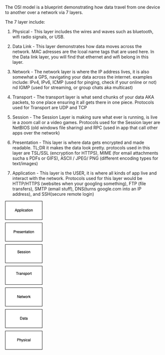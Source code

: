 The OSI model is a blueprint demonstrating how data travel from one device to another over a network via 7 layers. 

The 7 layer include:

1) Physical - This layer includes the wires and waves  such as bluetooth, wifi radio signals, or USB.

2) Data Link - This layer demonstrates how data moves across the network. MAC adresses are the lcoal name tags that are used here. In the Data link layer, you will find that ethernet and wifi belong in this layer.

3) Network - The network layer is where the IP address lives, it is also somewhat a GPS, navigating your data across the internet. examples include:
IPv4, IPv6, ICMP (used for pinging, check if your online or not) nd IGMP (used for streaming, or group chats aka multicast)

4) Transport - The transport layer is what send chunks of your data AKA packets, to one place ensuring it all gets there in one piece. Protocols used for Transport are UDP and TCP

5) Session - The Session Layer is making sure what ever is running, is live ie a zoom call or a video games. Protocols used for the Session layer are NetBIOS (old windows file sharing) and RPC (used in app that call other apps over the network)

6) Presentation - This layer is where data gets encrypted and made readable. TL;DR it makes the data look pretty. protocols used in this layer are TSL/SSL (encryption for HTTPS), MIME (for email attachments sucha s PDFs or GIFS), ASCII / JPEG/ PNG (different encoding types for text/images)

7) Application - This layer is the USER, it is where all kinds of app live and interact with the network. Protocols used for this layer would be HTTP/HTTPS (websites when your googling something), FTP (file transfers), SMTP (email stuff), DNS(turns google.com into an IP address), and SSH(secure remote login)


![OSI Model Diagram](assets/osi_model_diagram.drawio.png)

